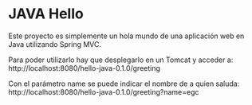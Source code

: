 JAVA Hello
==============
Este proyecto es simplemente un hola mundo de una aplicación web en Java utilizando Spring MVC.

Para poder utilizarlo hay que desplegarlo en un Tomcat y acceder a: http://localhost:8080/hello-java-0.1.0/greeting

Con el parámetro name se puede indicar el nombre de a quien saluda: http://localhost:8080/hello-java-0.1.0/greeting?name=egc